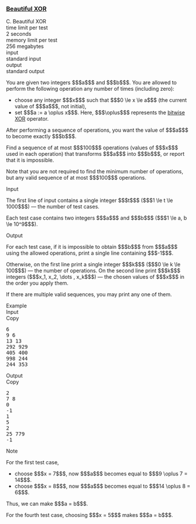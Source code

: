 <h3><a href="https://codeforces.com/contest/2162/problem/C" target="_blank" rel="noopener noreferrer">Beautiful XOR</a></h3>

<div class="header"><div class="title">C. Beautiful XOR</div><div class="time-limit"><div class="property-title">time limit per test</div>2 seconds</div><div class="memory-limit"><div class="property-title">memory limit per test</div>256 megabytes</div><div class="input-file input-standard"><div class="property-title">input</div>standard input</div><div class="output-file output-standard"><div class="property-title">output</div>standard output</div></div><div><p>You are given two integers $$$a$$$ and $$$b$$$. You are allowed to perform the following operation any number of times (including zero): </p><ul> <li> choose any integer $$$x$$$ such that $$$0 \le x \le a$$$ (the current value of $$$a$$$, not initial), </li><li> set $$$a := a \oplus x$$$. Here, $$$\oplus$$$ represents the <a href="https://en.wikipedia.org/wiki/Bitwise_operation#XOR">bitwise XOR</a> operator. </li></ul><p>After performing a sequence of operations, you want the value of $$$a$$$ to become exactly $$$b$$$.</p><p>Find a sequence of at most $$$100$$$ operations (values of $$$x$$$ used in each operation) that transforms $$$a$$$ into $$$b$$$, or report that it is impossible.</p><p>Note that you are not required to find the minimum number of operations, but any valid sequence of at most $$$100$$$ operations.</p></div><div class="input-specification"><div class="section-title">Input</div><p>The first line of input contains a single integer $$$t$$$ ($$$1 \le t \le 1000$$$) — the number of test cases.</p><p>Each test case contains two integers $$$a$$$ and $$$b$$$ ($$$1 \le a, b \le 10^9$$$).</p></div><div class="output-specification"><div class="section-title">Output</div><p>For each test case, if it is impossible to obtain $$$b$$$ from $$$a$$$ using the allowed operations, print a single line containing $$$-1$$$.</p><p>Otherwise, on the first line print a single integer $$$k$$$ ($$$0 \le k \le 100$$$) — the number of operations. On the second line print $$$k$$$ integers ($$$x_1, x_2, \dots , x_k$$$) — the chosen values of $$$x$$$ in the order you apply them.</p><p>If there are multiple valid sequences, you may print any one of them.</p></div><div class="sample-tests"><div class="section-title">Example</div><div class="sample-test"><div class="input"><div class="title">Input<div title="Copy" data-clipboard-target="#id005187959326037633" id="id0045641518447144247" class="input-output-copier">Copy</div></div><pre id="id005187959326037633"><div class="test-example-line test-example-line-even test-example-line-0">6</div><div class="test-example-line test-example-line-odd test-example-line-1">9 6</div><div class="test-example-line test-example-line-even test-example-line-2">13 13</div><div class="test-example-line test-example-line-odd test-example-line-3">292 929</div><div class="test-example-line test-example-line-even test-example-line-4">405 400</div><div class="test-example-line test-example-line-odd test-example-line-5">998 244</div><div class="test-example-line test-example-line-even test-example-line-6">244 353</div></pre></div><div class="output"><div class="title">Output<div title="Copy" data-clipboard-target="#id007540107002110916" id="id006659412531480672" class="input-output-copier">Copy</div></div><pre id="id007540107002110916"><div class="test-example-line test-example-line-odd test-example-line-1">2</div><div class="test-example-line test-example-line-odd test-example-line-1">7 8</div><div class="test-example-line test-example-line-even test-example-line-2">0</div><div class="test-example-line test-example-line-odd test-example-line-3">-1</div><div class="test-example-line test-example-line-even test-example-line-4">1</div><div class="test-example-line test-example-line-even test-example-line-4">5</div><div class="test-example-line test-example-line-odd test-example-line-5">2</div><div class="test-example-line test-example-line-odd test-example-line-5">25 779</div><div class="test-example-line test-example-line-even test-example-line-6">-1</div></pre></div></div></div><div class="note"><div class="section-title">Note</div><p>For the first test case, </p><ul> <li> choose $$$x = 7$$$, now $$$a$$$ becomes equal to $$$9 \oplus 7 = 14$$$. </li><li> choose $$$x = 8$$$, now $$$a$$$ becomes equal to $$$14 \oplus 8 = 6$$$. </li></ul> Thus, we can make $$$a = b$$$.<p>For the fourth test case, choosing $$$x = 5$$$ makes $$$a = b$$$.</p></div>